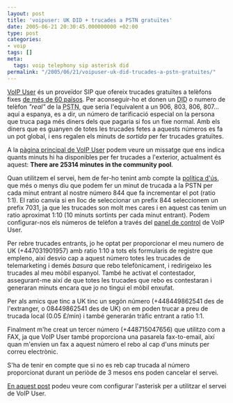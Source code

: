 ```yaml
---
layout: post
title: 'voipuser: UK DID + trucades a PSTN gratuïtes'
date: 2005-06-21 20:30:45.000000000 +02:00
type: post
categories:
- voip
tags: []
meta:
  tags: voip telephony sip asterisk did
permalink: "/2005/06/21/voipuser-uk-did-trucades-a-pstn-gratuites/"
---
```

[VoIP User](http://www.voipuser.org/) és un proveïdor SIP que ofereix trucades gratuïtes a telèfons fixes [de més de 60 països](http://www.voipuser.org/forum_topic_336.html). Per aconseguir-ho et donen un <acronym title="Direct-Inward-Dial">DID</acronym> o numero de telèfon _"real"_ de la <acronym title="public switched telephone network">PSTN</acronym>, que seria l'equivalent a un 906, 803, 806, 807... aquí a espanya, es a dir, un número de tarificació especial on la persona que truca paga més diners dels que pagaria si fos un fixe normal. Amb els diners que es guanyen de totes les trucades fetes a aquests números es fa un pot global, i ens regalen els minuts de _sortida_ per fer trucades gratuïtes.

A la [pàgina principal de VoIP User](http://www.voipuser.org) podem veure un missatge que ens indica quants minuts hi ha disponibles per fer trucades a l'exterior, actualment és aquest: **There are 25314 minutes in the community pool**.

Quan utilitzem el servei, hem de fer-ho tenint amb compte la [política d'ús](http://www.voipuser.org/forum_topic_1783.html), que més o menys diu que podem fer un minut de trucada a la PSTN per cada minut entrant al nostre número 844 que fa incrementar el pot (ratio 1:1). El ratio canvia si en lloc de seleccionar un prefix 844 seleccionem un prefix 7031, ja que les trucades son molt mes cares i en aquest cas tenim un ratio aproximat 1:10 (10 minuts sortints per cada minut entrant). Podem configurar-nos els números de telèfon a través del [panel de control](http://www.voipuser.org/mynumbers.html) de VoIP User.

Per rebre trucades entrants, jo he optat per proporcionar el meu numero de UK (+447031901957) amb ratio 1:10 a tots els formularis de registre que empleno, així desvio cap a aquest número totes les trucades de telemarketing i demés _basura_ que rebo telefònicament, i redirigeixo les trucades al meu mòbil espanyol. També he activat el contestador, assegurant-me així de que totes les trucades que rebo es contestaran i generaran minuts encara que jo no tingui el mòbil enxufat.

Per als amics que tinc a UK tinc un segón número (+448449862541 des de l'extranger, o 08449862541 des de UK) on em poden trucar a preu de trucada local (0.05 £/min) i també generarán tràfic entrant a ratio 1:1.

Finalment m'he creat un tercer número (+448715047656) que utilitzo com a FAX, ja que VoIP User també proporciona una pasarela fax-to-email, així quan m'envien un fax a aquest número el rebo al cap d'uns minuts per correu electrònic.

S'ha de tenir en compte que si no es reb cap trucada al número proporcionat durant un periòde de 3 mesos ens poden cancelar el servei.

[En aquest post](http://www.voipuser.org/forum_topic_330.html) podeu veure com configurar l'asterisk per a utilitzar el servei de VoIP User.

